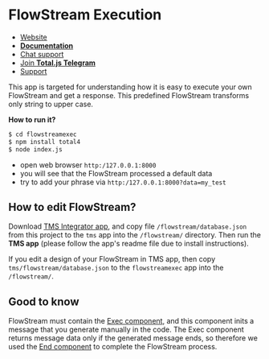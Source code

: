 # FlowStream Execution

- [Website](https://www.totaljs.com/flowstream/)
- [__Documentation__](https://docs.totaljs.com/total4/5aed1001bj51c/)
- [Chat support](https://platform.totaljs.com/?open=messenger)
- [Join __Total.js Telegram__](https://t.me/totalplatform)
- [Support](https://www.totaljs.com/support/)

This app is targeted for understanding how it is easy to execute your own FlowStream and get a response. This predefined FlowStream transforms only string to upper case.

__How to run it?__

```bash
$ cd flowstreamexec
$ npm install total4
$ node index.js
```

- open web browser `http:/127.0.0.1:8000`
- you will see that the FlowStream processed a default data
- try to add your phrase via `http:/127.0.0.1:8000?data=my_test`

## How to edit FlowStream?

Download [TMS Integrator app](https://github.com/totaljs/tms), and copy file `/flowstream/database.json` from this project to the `tms` app into the `/flowstream/` directory. Then run the __TMS app__ (please follow the app's readme file due to install instructions).

If you edit a design of your FlowStream in TMS app, then copy `tms/flowstream/database.json` to the `flowstreamexec` app into the `/flowstream/`.

## Good to know

FlowStream must contain the [Exec component](https://github.com/totaljs/flowstreamcomponents/blob/main/components/exec.html), and this component inits a message that you generate manually in the code. The Exec component returns message data only if the generated message ends, so therefore we used the [End component](https://github.com/totaljs/flowstreamcomponents/blob/main/components/end.html) to complete the FlowStream process.